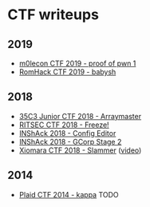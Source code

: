 # CTF writeups

## 2019
* [m0lecon CTF 2019 - proof of pwn 1](https://github.com/ndaprela/CTF/blob/master/2019/m0lecon/proof_of_pwn1/writeup.md)
* [RomHack CTF 2019 - babysh](https://0x41414141yt.github.io/RomHackCTF2019babysh/)

## 2018
* [35C3 Junior CTF 2018 -  Arraymaster](https://www.youtube.com/watch?v=km6Doio6U5Q)
* [RITSEC CTF 2018 -  Freeze!](https://www.youtube.com/watch?v=cMhpbYx6sjc)
* [INShAck 2018 - Config Editor](https://github.com/ndaprela/CTF/blob/master/2018/INShAck2018/Config_Creator/writeup.md)
* [INShAck 2018 - GCorp Stage 2](https://github.com/ndaprela/CTF/blob/master/2018/INShAck2018/GCorp_Stage_2/writeup.md)
* [Xiomara CTF 2018 - Slammer](https://github.com/ndaprela/CTF/blob/master/2018/XiomaraCTF2018/Slammer/writeup.md) ([video](https://www.youtube.com/watch?v=ODCNbM9_U4M))

## 2014
* [Plaid CTF 2014 - kappa](https://#) TODO
